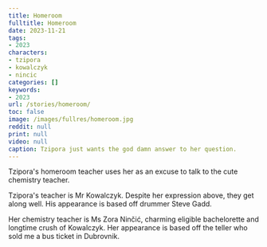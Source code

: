 ```yaml
---
title: Homeroom
fulltitle: Homeroom
date: 2023-11-21
tags:
- 2023
characters:
- tzipora
- kowalczyk
- nincic
categories: []
keywords:
- 2023
url: /stories/homeroom/
toc: false
image: /images/fullres/homeroom.jpg
reddit: null
print: null
video: null
caption: Tzipora just wants the god damn answer to her question.
---
```

Tzipora's homeroom teacher uses her as an excuse to talk to the cute chemistry teacher.

Tzipora's teacher is Mr Kowalczyk. Despite her expression above, they get along well. His appearance is based off drummer Steve Gadd.

Her chemistry teacher is Ms Zora Ninčić, charming eligible bachelorette and longtime crush of Kowalczyk. Her appearance is based off the teller who sold me a bus ticket in Dubrovnik.